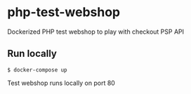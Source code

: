 # php-test-webshop
Dockerized PHP test webshop to play with checkout PSP API

## Run locally
    $ docker-compose up
   
Test webshop runs locally on port 80
